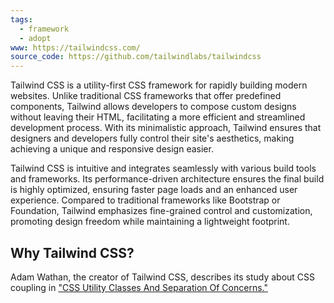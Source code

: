 ```yaml
---
tags:
  - framework
  - adopt
www: https://tailwindcss.com/
source_code: https://github.com/tailwindlabs/tailwindcss
---
```

Tailwind CSS is a utility-first CSS framework for rapidly building modern websites. Unlike traditional CSS frameworks that offer predefined components, Tailwind allows developers to compose custom designs without leaving their HTML, facilitating a more efficient and streamlined development process. With its minimalistic approach, Tailwind ensures that designers and developers fully control their site's aesthetics, making achieving a unique and responsive design easier.

Tailwind CSS is intuitive and integrates seamlessly with various build tools and frameworks. Its performance-driven architecture ensures the final build is highly optimized, ensuring faster page loads and an enhanced user experience. Compared to traditional frameworks like Bootstrap or Foundation, Tailwind emphasizes fine-grained control and customization, promoting design freedom while maintaining a lightweight footprint.

## Why Tailwind CSS?

Adam Wathan, the creator of Tailwind CSS, describes its study about CSS coupling in ["CSS Utility Classes And Separation Of Concerns."](https://adamwathan.me/css-utility-classes-and-separation-of-concerns/) 



